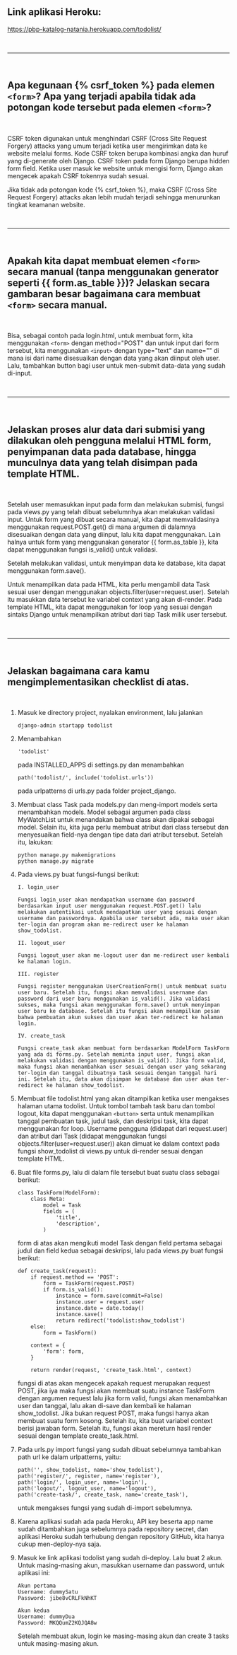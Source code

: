 <br>

## Link aplikasi Heroku:
https://pbp-katalog-natania.herokuapp.com/todolist/

<br><hr><br>

## Apa kegunaan {% csrf_token %} pada elemen `<form>`? Apa yang terjadi apabila tidak ada potongan kode tersebut pada elemen `<form>`?

<br>

<p>CSRF token digunakan untuk menghindari CSRF (Cross Site Request Forgery) attacks yang umum terjadi ketika user mengirimkan data ke website melalui forms. Kode CSRF token berupa kombinasi angka dan huruf yang di-generate oleh Django. CSRF token pada form Django berupa hidden form field. Ketika user masuk ke website untuk mengisi form, Django akan mengecek apakah CSRF tokennya sudah sesuai.</p>
<p>Jika tidak ada potongan kode {% csrf_token %}, maka CSRF (Cross Site Request Forgery) attacks akan lebih mudah terjadi sehingga menurunkan tingkat keamanan website.</p><br><hr><br>

## Apakah kita dapat membuat elemen `<form>` secara manual (tanpa menggunakan generator seperti {{ form.as_table }})? Jelaskan secara gambaran besar bagaimana cara membuat `<form>` secara manual.

<br>

Bisa, sebagai contoh pada login.html, untuk membuat form, kita menggunakan `<form>` dengan method="POST" dan untuk input dari form tersebut, kita menggunakan `<input>` dengan type="text" dan name="" di mana isi dari name disesuaikan dengan data yang akan diinput oleh user. Lalu, tambahkan button bagi user untuk men-submit data-data yang sudah di-input.

<br><hr><br>

## Jelaskan proses alur data dari submisi yang dilakukan oleh pengguna melalui HTML form, penyimpanan data pada database, hingga munculnya data yang telah disimpan pada template HTML.

<br>

<p>Setelah user memasukkan input pada form dan melakukan submisi, fungsi pada views.py yang telah dibuat sebelumnhya akan melakukan validasi input. Untuk form yang dibuat secara manual, kita dapat memvalidasinya menggunakan request.POST.get() di mana argumen di dalamnya disesuaikan dengan data yang diinput, lalu kita dapat menggunakan. Lain halnya untuk form yang menggunakan generator {{ form.as_table }}, kita dapat menggunakan fungsi is_valid() untuk validasi.</p>
<p>Setelah melakukan validasi, untuk menyimpan data ke database, kita dapat menggunakan form.save().</p>
<p>Untuk menampilkan data pada HTML, kita perlu mengambil data Task sesuai user dengan menggunakan objects.filter(user=request.user). Setelah itu masukkan data tersebut ke variabel context yang akan di-render. Pada template HTML, kita dapat menggunakan for loop yang sesuai dengan sintaks Django untuk menampilkan atribut dari tiap Task milik user tersebut.</p>

<br><hr><br>

## Jelaskan bagaimana cara kamu mengimplementasikan checklist di atas.

<br>

1. Masuk ke directory project, nyalakan environment, lalu jalankan
    ```
    django-admin startapp todolist
    ```

2. Menambahkan
    ```
    'todolist'
    ```
    pada INSTALLED_APPS di settings.py dan menambahkan
    ```
    path('todolist/', include('todolist.urls'))
    ```
    pada urlpatterns di urls.py pada folder project_django.

3. Membuat class Task pada models.py dan meng-import models serta menambahkan models. Model sebagai argumen pada class MyWatchList untuk menandakan bahwa class akan dipakai sebagai model. Selain itu, kita juga perlu membuat atribut dari class tersebut dan menyesuaikan field-nya dengan tipe data dari atribut tersebut. Setelah itu, lakukan:
    ```
    python manage.py makemigrations
    python manage.py migrate
    ```

4. Pada views.py buat fungsi-fungsi berikut:
    ```
    I. login_user

    Fungsi login_user akan mendapatkan username dan password berdasarkan input user menggunakan request.POST.get() lalu melakukan autentikasi untuk mendapatkan user yang sesuai dengan username dan passwordnya. Apabila user tersebut ada, maka user akan ter-login dan program akan me-redirect user ke halaman show_todolist.
    ```
    ```
    II. logout_user

    Fungsi logout_user akan me-logout user dan me-redirect user kembali ke halaman login.
    ```
    ```
    III. register

    Fungsi register menggunakan UserCreationForm() untuk membuat suatu user baru. Setelah itu, fungsi akan memvalidasi username dan password dari user baru menggunakan is_valid(). Jika validasi sukses, maka fungsi akan menggunakan form.save() untuk menyimpan user baru ke database. Setelah itu fungsi akan menampilkan pesan bahwa pembuatan akun sukses dan user akan ter-redirect ke halaman login.
    ```
    ```
    IV. create_task

    Fungsi create_task akan membuat form berdasarkan ModelForm TaskForm yang ada di forms.py. Setelah meminta input user, fungsi akan melakukan validasi dengan menggunakan is_valid(). Jika form valid, maka fungsi akan menambahkan user sesuai dengan user yang sekarang ter-login dan tanggal dibuatnya task sesuai dengan tanggal hari ini. Setelah itu, data akan disimpan ke database dan user akan ter-redirect ke halaman show_todolist.
    ```

5. Membuat file todolist.html yang akan ditampilkan ketika user mengakses halaman utama todolist. Untuk tombol tambah task baru dan tombol logout, kita dapat menggunakan `<button>` serta untuk menampilkan tanggal pembuatan task, judul task, dan deskripsi task, kita dapat menggunakan for loop. Username pengguna (didapat dari request.user) dan atribut dari Task (didapat menggunakan fungsi objects.filter(user=request.user)) akan dimuat ke dalam context pada fungsi show_todolist di views.py untuk di-render sesuai dengan template HTML.

6. Buat file forms.py, lalu di dalam file tersebut buat suatu class sebagai berikut:
    ```
    class TaskForm(ModelForm):
        class Meta:
            model = Task
            fields = (
                'title',
                'description',
            )
    ```
    form di atas akan mengikuti model Task dengan field pertama sebagai judul dan field kedua sebagai deskripsi, lalu pada views.py buat fungsi berikut:
    ```
    def create_task(request):
        if request.method == 'POST':
            form = TaskForm(request.POST)
            if form.is_valid():
                instance = form.save(commit=False)
                instance.user = request.user
                instance.date = date.today()
                instance.save()
                return redirect('todolist:show_todolist')
        else:
            form = TaskForm()

        context = {
            'form': form,
        }

        return render(request, 'create_task.html', context)
    ```
    fungsi di atas akan mengecek apakah request merupakan request POST, jika iya maka fungsi akan membuat suatu instance TaskForm dengan argumen request lalu jika form valid, fungsi akan menambahkan user dan tanggal, lalu akan di-save dan kembali ke halaman show_todolist. Jika bukan request POST, maka fungsi hanya akan membuat suatu form kosong. Setelah itu, kita buat variabel context berisi jawaban form. Setelah itu, fungsi akan mereturn hasil render sesuai dengan template create_task.html.

7. Pada urls.py import fungsi yang sudah dibuat sebelumnya tambahkan path url ke dalam urlpatterns, yaitu:
    ```
    path('', show_todolist, name='show_todolist'),
    path('register/', register, name='register'),
    path('login/', login_user, name='login'),
    path('logout/', logout_user, name='logout'),
    path('create-task/', create_task, name='create_task'),
    ```
    untuk mengakses fungsi yang sudah di-import sebelumnya.

8. Karena aplikasi sudah ada pada Heroku, API key beserta app name sudah ditambahkan juga sebelumnya pada repository secret, dan aplikasi Heroku sudah terhubung dengan repository GitHub, kita hanya cukup men-deploy-nya saja.

9. Masuk ke link aplikasi todolist yang sudah di-deploy. Lalu buat 2 akun. Untuk masing-masing akun, masukkan username dan password, untuk aplikasi ini:
    ```
    Akun pertama
    Username: dummySatu
    Password: jibe8vCRLFkNhKT

    Akun kedua
    Username: dummyDua
    Password: MKQQumZ2KQJQA8w
    ```
    Setelah membuat akun, login ke masing-masing akun dan create 3 tasks untuk masing-masing akun.